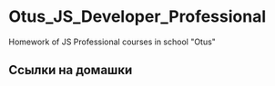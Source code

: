 # Otus_JS_Developer_Professional
Homework of JS Professional courses in school "Otus"

## Ссылки на домашки

